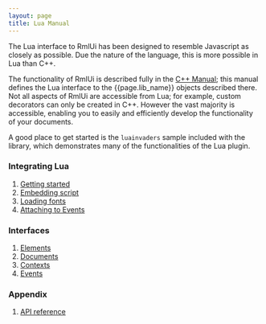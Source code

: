 ```yaml
---
layout: page
title: Lua Manual
---
```


The Lua interface to RmlUi has been designed to resemble Javascript as closely as possible. Due the nature of the language, this is more possible in Lua than C++.

The functionality of RmlUi is described fully in the [C++ Manual](cpp_manual.html); this manual defines the Lua interface to the {{page.lib_name}} objects described there. Not all aspects of RmlUi are accessible from Lua; for example, custom decorators can only be created in C++. However the vast majority is accessible, enabling you to easily and efficiently develop the functionality of your documents.

A good place to get started is the `luainvaders` sample included with the library, which demonstrates many of the functionalities of the Lua plugin.

### Integrating Lua

1. [Getting started](lua_manual/getting_started.html)
2. [Embedding script](lua_manual/embedding_script.html)
3. [Loading fonts](lua_manual/fonts.html)
4. [Attaching to Events](lua_manual/attaching_to_events.html) 

### Interfaces

1. [Elements](lua_manual/elements.html)
2. [Documents](lua_manual/documents.html)
3. [Contexts](lua_manual/contexts.html)
4. [Events](lua_manual/events.html)

### Appendix

1. [API reference](lua_manual/api_reference.html)
